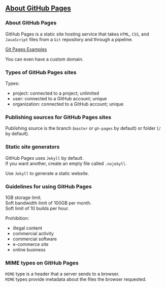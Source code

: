 ## [About GitHub Pages](https://help.github.com/en/github/working-with-github-pages/about-github-pages)

### About GitHub Pages

GitHub Pages is a static site hosting service that takes `HTML`, `CSS`, and `JavaScript` files from a `Git` repository and through a pipeline.  

[Git Pages Examples](https://github.com/collections/github-pages-examples)  

You can even have a custom domain.  

### Types of GitHub Pages sites

Types:
* project: connected to a project; unlimited
* user: connected to a GitHub account; unique
* organization: connected to a GitHub account; unique

### Publishing sources for GitHub Pages sites

Publishing source is the branch (`master` or `gh-pages` by default) or folder (`/` by default).  

### Static site generators

GitHub Pages uses `Jekyll` by default.  
If you want another, create an empty file called `.nojekyll`.  

Use `Jekyll` to generate a static website.  

### Guidelines for using GitHub Pages

1GB storage limit.  
Soft bandwidth limit of 100GB per month.  
Soft limit of 10 builds per hour.  

Prohibition:
* illegal content
* commercial activity
* commercial software
* e-commerce site
* online business

### MIME types on GitHub Pages

`MIME` type is a header that a server sends to a browser.  
`MIME` types provide metadata about the files the browser requested.  
